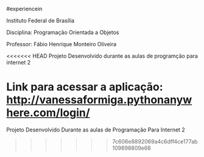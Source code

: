 #experiencein

Instituto Federal de Brasília

Disciplina: Programação Orientada a Objetos

Professor: Fábio Henrique Monteiro Oliveira

<<<<<<< HEAD
Projeto Desenvolvido durante as aulas de programção para internet 2

Link para acessar a aplicação: http://vanessaformiga.pythonanywhere.com/login/
=======
 Projeto Desenvolvido Durante as aulas de Programação Para Internet 2
 
>>>>>>> 7c606e8892069a4c6dff4ce177ab109898809e68

